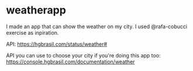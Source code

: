 # weatherapp
I made an app that can show the weather on my city. I used @rafa-cobucci exercise as inpiration. 

API: https://hgbrasil.com/status/weather#

API you can use to choose your city if you're doing this app too: https://console.hgbrasil.com/documentation/weather
